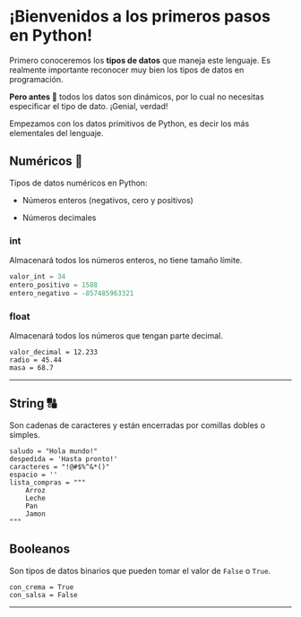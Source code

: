 # ¡Bienvenidos a los primeros pasos en Python!

Primero conoceremos los **tipos de datos** que maneja este lenguaje. Es realmente importante reconocer muy bien los tipos de datos en programación.

**Pero antes 👀** todos los datos son dinámicos, por lo cual no necesitas especificar el tipo de dato. ¡Genial, verdad!

Empezamos con los datos primitivos de Python, es decir los más elementales del lenguaje. 

<h2>
    <strong>Numéricos 🔢</strong>
</h2>

Tipos de datos numéricos en Python:

* Números enteros (negativos, cero y positivos)

* Números decimales


**<h3>int</h3>**

Almacenará todos los números enteros, no tiene tamaño límite. 

```python
valor_int = 34
entero_positivo = 1588
entero_negativo = -857485963321
```

**<h3>float</h3>**
Almacenará todos los números que tengan parte decimal. 

```
valor_decimal = 12.233
radio = 45.44
masa = 68.7
```
<hr>

<h2>
    <strong>String 🔠</strong>
</h2>

Son cadenas de caracteres y están encerradas por comillas dobles o simples.
 
```
saludo = "Hola mundo!"
despedida = 'Hasta pronto!'
caracteres = "!@#$%^&*()"
espacio = ''
lista_compras = """
    Arroz
    Leche
    Pan
    Jamon
"""
```

<h2>
    <strong>Booleanos </strong>
</h2>

Son tipos de datos binarios que pueden tomar el valor de `False` o `True`.

```
con_crema = True
con_salsa = False
```
<hr>

